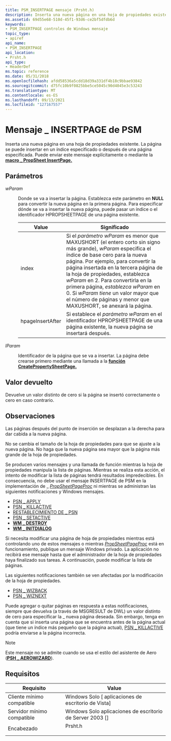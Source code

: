 ```yaml
---
title: PSM_INSERTPAGE mensaje (Prsht.h)
description: Inserta una nueva página en una hoja de propiedades existente. La página se puede insertar en un índice especificado o después de una página especificada. Puede enviar este mensaje explícitamente o mediante la macro \_ PropSheet InsertPage.
ms.assetid: 69d55e68-510d-45f1-93d6-ce2bf5dfdb6d
keywords:
- PSM_INSERTPAGE controles de Windows mensaje
topic_type:
- apiref
api_name:
- PSM_INSERTPAGE
api_location:
- Prsht.h
api_type:
- HeaderDef
ms.topic: reference
ms.date: 05/31/2018
ms.openlocfilehash: afdd58536a5cdd18d39a331df4b18c9bbae93842
ms.sourcegitcommit: d75fc10b9f0825bbe5ce5045c90d4045e3c53243
ms.translationtype: MT
ms.contentlocale: es-ES
ms.lasthandoff: 09/13/2021
ms.locfileid: "127167557"
---
```

# <a name="psm_insertpage-message"></a>Mensaje \_ INSERTPAGE de PSM

Inserta una nueva página en una hoja de propiedades existente. La página se puede insertar en un índice especificado o después de una página especificada. Puede enviar este mensaje explícitamente o mediante la [**macro \_ PropSheet InsertPage.**](/windows/desktop/api/Prsht/nf-prsht-propsheet_insertpage)

## <a name="parameters"></a>Parámetros

<dl> <dt>

*wParam* 
</dt> <dd>

Donde se va a insertar la página. Establezca este parámetro en **NULL** para convertir la nueva página en la primera página. Para especificar dónde se va a insertar la nueva página, puede pasar un índice o el identificador HPROPSHEETPAGE de una página existente.



| Value                                                                                                                                             | Significado                                                                                                                                                                                                                                                                                                                                                                                                                    |
|---------------------------------------------------------------------------------------------------------------------------------------------------|----------------------------------------------------------------------------------------------------------------------------------------------------------------------------------------------------------------------------------------------------------------------------------------------------------------------------------------------------------------------------------------------------------------------------|
| <dl> <dt></dt> <dt>index</dt> </dl>            | Si el *parámetro wParam* es menor que MAXUSHORT (el entero corto sin signo más grande), *wParam* especifica el índice de base cero para la nueva página. Por ejemplo, para convertir la página insertada en la tercera página de la hoja de propiedades, establezca *wParam* en 2. Para convertirla en la primera página, *establezca wParam* en 0. Si *wParam tiene* un valor mayor que el número de páginas y menor que MAXUSHORT, se anexará la página.<br/> |
| <dl> <dt></dt><dt>hpageInsertAfter</dt> </dl> | Si establece el *parámetro wParam* en el identificador HPROPSHEETPAGE de una página existente, la nueva página se insertará después.<br/>                                                                                                                                                                                                                                                                                          |



 

</dd> <dt>

*lParam* 
</dt> <dd>

Identificador de la página que se va a insertar. La página debe crearse primero mediante una llamada a la [**función CreatePropertySheetPage.**](/windows/desktop/api/Prsht/nf-prsht-createpropertysheetpagea)

</dd> </dl>

## <a name="return-value"></a>Valor devuelto

Devuelve un valor distinto de cero si la página se insertó correctamente o cero en caso contrario.

## <a name="remarks"></a>Observaciones

Las páginas después del punto de inserción se desplazan a la derecha para dar cabida a la nueva página.

No se cambia el tamaño de la hoja de propiedades para que se ajuste a la nueva página. No haga que la nueva página sea mayor que la página más grande de la hoja de propiedades.

Se producen varios mensajes y una llamada de función mientras la hoja de propiedades manipula la lista de páginas. Mientras se realiza esta acción, el intento de modificar la lista de páginas tendrá resultados impredecibles. En consecuencia, no debe usar el mensaje INSERTPAGE de PSM en la implementación de \_ [*PropSheetPageProc*](/windows/win32/api/prsht/nc-prsht-lpfnpspcallbacka) ni mientras se administran las siguientes notificaciones y Windows mensajes.

-   [PSN \_ APPLY](psn-apply.md)
-   [PSN \_ KILLACTIVE](psn-killactive.md)
-   [RESTABLECIMIENTO DE \_ PSN](psn-reset.md)
-   [PSN \_ SETACTIVE](psn-setactive.md)
-   [**WM \_ DESTROY**](/windows/desktop/winmsg/wm-destroy)
-   [**WM \_ INITDIALOG**](/windows/desktop/dlgbox/wm-initdialog)

Si necesita modificar una página de hoja de propiedades mientras está controlando uno de estos mensajes o mientras [*PropSheetPageProc*](/windows/win32/api/prsht/nc-prsht-lpfnpspcallbacka) está en funcionamiento, publique un mensaje Windows privado. La aplicación no recibirá ese mensaje hasta que el administrador de la hoja de propiedades haya finalizado sus tareas. A continuación, puede modificar la lista de páginas.

Las siguientes notificaciones también se ven afectadas por la modificación de la hoja de propiedades.

-   [PSN \_ WIZBACK](psn-wizback.md)
-   [PSN \_ WIZNEXT](psn-wiznext.md)

Puede agregar o quitar páginas en respuesta a estas notificaciones, siempre que devuelva (a través de MSGRESULT de DWL) un valor distinto de cero para especificar la \_ nueva página deseada. Sin embargo, tenga en cuenta que si inserta una página que se encuentra antes de la página actual (que tiene un índice más pequeño que la página actual), [PSN \_ KILLACTIVE](psn-killactive.md) podría enviarse a la página incorrecta.

> [!Note]  
> Este mensaje no se admite cuando se usa el estilo del asistente de Aero ([**PSH \_ AEROWIZARD**](/windows/desktop/api/Prsht/ns-prsht-propsheetheadera_v2)).

 

## <a name="requirements"></a>Requisitos



| Requisito | Value |
|-------------------------------------|------------------------------------------------------------------------------------|
| Cliente mínimo compatible<br/> | Windows Solo \[ aplicaciones de escritorio de Vista\]<br/>                                     |
| Servidor mínimo compatible<br/> | Windows Solo aplicaciones de escritorio de Server 2003 \[\]<br/>                               |
| Encabezado<br/>                   | <dl> <dt>Prsht.h</dt> </dl> |



 

